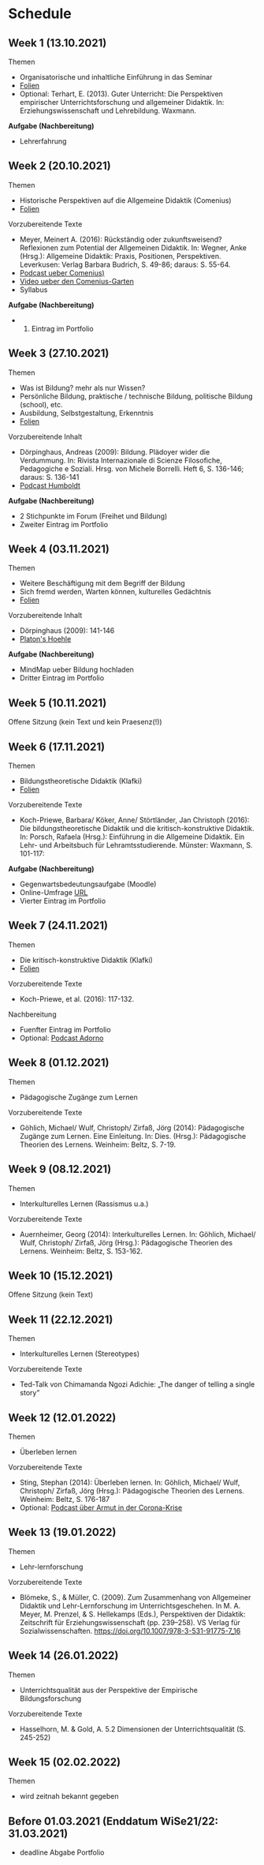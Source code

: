 # Schedule

## Week  1 (13.10.2021)

Themen
- Organisatorische und inhaltliche Einführung in das Seminar
- [Folien](https://jobschepens.github.io/didakt21/folien/week1.pptx)
- Optional: Terhart, E. (2013). Guter Unterricht: Die Perspektiven empirischer Unterrichtsforschung und allgemeiner Didaktik. In: Erziehungswissenschaft und Lehrebildung. Waxmann. 

**Aufgabe (Nachbereitung)**
- Lehrerfahrung 


## Week  2 (20.10.2021)

Themen
- Historische Perspektiven auf die Allgemeine Didaktik (Comenius)
- [Folien](https://jobschepens.github.io/didakt21/folien/week2.pptx)

Vorzubereitende Texte 
- Meyer, Meinert A. (2016): Rückständig oder zukunftsweisend? Reflexionen zum Potential der Allgemeinen Didaktik. In: Wegner, Anke (Hrsg.): Allgemeine Didaktik: Praxis, Positionen, Perspektiven. Leverkusen: Verlag Barbara Budrich, S. 49-86; daraus: S. 55-64.
- [Podcast ueber Comenius)](https://www1.wdr.de/mediathek/audio/zeitzeichen/audio-johann-amos-comenius-theologe-und-paedagoge-todestag--100.html)
- [Video ueber den Comenius-Garten](https://youtu.be/dfG1Y872mxw)
- Syllabus 

**Aufgabe (Nachbereitung)**
- 1. Eintrag im Portfolio


## Week  3 (27.10.2021)

Themen
- Was ist Bildung? mehr als nur Wissen? 
- Persönliche Bildung, praktische / technische Bildung, politische Bildung (school), etc.
- Ausbildung, Selbstgestaltung, Erkenntnis
- [Folien](https://jobschepens.github.io/didakt21/folien/week3.pptx)

Vorzubereitende Inhalt 
- Dörpinghaus, Andreas (2009): Bildung. Plädoyer wider die Verdummung. In: Rivista Internazionale di Scienze Filosofiche, Pedagogiche e Soziali. Hrsg. von Michele Borrelli. Heft 6, S. 136-146; daraus: S. 136-141
- [Podcast Humboldt](https://www1.wdr.de/mediathek/audio/zeitzeichen/audio-wilhelm-von-humboldt-gelehrter-geburtstag--100.html)

**Aufgabe (Nachbereitung)**
- 2 Stichpunkte im Forum (Freihet und Bildung)
- Zweiter Eintrag im Portfolio


## Week  4 (03.11.2021)

Themen
- Weitere Beschäftigung mit dem Begriff der Bildung
- Sich fremd werden, Warten können, kulturelles Gedächtnis
- [Folien](https://jobschepens.github.io/didakt21/folien/week4.pptx)

Vorzubereitende Inhalt
- Dörpinghaus (2009): 141-146
- [Platon's Hoehle](https://www.youtube.com/watch?v=1RWOpQXTltA)

**Aufgabe (Nachbereitung)**
- MindMap ueber Bildung hochladen
- Dritter Eintrag im Portfolio


## Week  5 (10.11.2021)

Offene Sitzung (kein Text und kein Praesenz(!))


## Week  6 (17.11.2021)

Themen
- Bildungstheoretische Didaktik (Klafki)
- [Folien](https://jobschepens.github.io/didakt21/folien/week6.pptx)

Vorzubereitende Texte
- Koch-Priewe, Barbara/ Köker, Anne/ Störtländer, Jan Christoph (2016): Die bildungstheoretische Didaktik und die kritisch-konstruktive Didaktik. In: Porsch, Rafaela (Hrsg.): Einführung in die Allgemeine Didaktik. Ein Lehr- und Arbeitsbuch für Lehramtsstudierende. Münster: Waxmann, S. 101-117:

**Aufgabe (Nachbereitung)**
- Gegenwartsbedeutungsaufgabe (Moodle)
- Online-Umfrage [URL](https://evaluation.tu-dortmund.de/evasys/online.php?pswd=9QLRY)
- Vierter Eintrag im Portfolio


## Week  7 (24.11.2021)

Themen
- Die kritisch-konstruktive Didaktik (Klafki)
- [Folien](https://jobschepens.github.io/didakt21/folien/week7.pptx)

Vorzubereitende Texte
- Koch-Priewe, et al. (2016): 117-132. 

Nachbereitung
- Fuenfter Eintrag im Portfolio
- Optional: [Podcast Adorno](https://www.swr.de/swr2/leben-und-gesellschaft/theodor-w-adorno-todestag-50-100.html)
 

## Week  8 (01.12.2021)

Themen
- Pädagogische Zugänge zum Lernen

Vorzubereitende Texte
- Göhlich, Michael/ Wulf, Christoph/ Zirfaß, Jörg (2014): Pädagogische Zugänge zum Lernen. Eine Einleitung. In: Dies. (Hrsg.): Pädagogische Theorien des Lernens. Weinheim: Beltz, S. 7-19.


## Week  9 (08.12.2021)

Themen
- Interkulturelles Lernen (Rassismus u.a.)

Vorzubereitende Texte
- Auernheimer, Georg (2014): Interkulturelles Lernen. In: Göhlich, Michael/ Wulf, Christoph/ Zirfaß, Jörg (Hrsg.): Pädagogische Theorien des Lernens. Weinheim: Beltz, S. 153-162.


## Week 10 (15.12.2021)

Offene Sitzung (kein Text)


## Week 11 (22.12.2021)

Themen
- Interkulturelles Lernen (Stereotypes)

Vorzubereitende Texte
- Ted-Talk von Chimamanda Ngozi Adichie: „The danger of telling a single story”


## Week 12 (12.01.2022)

Themen
-  Überleben lernen

Vorzubereitende Texte
- Sting, Stephan (2014): Überleben lernen. In: Göhlich, Michael/ Wulf, Christoph/ Zirfaß, Jörg (Hrsg.): Pädagogische Theorien des Lernens. Weinheim: Beltz, S. 176-187
- Optional: [Podcast über Armut in der Corona-Krise](https://www.deutschlandfunkkultur.de/armutsforscher-zu-corona-folgen-ich-sehe-hier-eine-tendenz.1008.de.html?dram:article_id=475214)


## Week 13 (19.01.2022)

Themen
- Lehr-lernforschung 

Vorzubereitende Texte
- Blömeke, S., & Müller, C. (2009). Zum Zusammenhang von Allgemeiner Didaktik und Lehr-Lernforschung im Unterrichtsgeschehen. In M. A. Meyer, M. Prenzel, & S. Hellekamps (Eds.), Perspektiven der Didaktik: Zeitschrift für Erziehungswissenschaft (pp. 239–258). VS Verlag für Sozialwissenschaften. https://doi.org/10.1007/978-3-531-91775-7_16


## Week 14 (26.01.2022)

Themen
- Unterrichtsqualität aus der Perspektive der Empirische Bildungsforschung

Vorzubereitende Texte
- Hasselhorn, M. & Gold, A. 5.2 Dimensionen der Unterrichtsqualität (S. 245-252) 


## Week 15 (02.02.2022)

Themen
- wird zeitnah bekannt gegeben


## Before 01.03.2021 (Enddatum WiSe21/22: 31.03.2021)

- deadline Abgabe Portfolio
